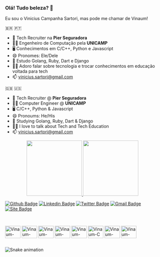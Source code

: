 ### Olá! Tudo beleza? 👋

Eu sou o Vinicius Campanha Sartori, mas pode me chamar de Vinaum!

🇧🇷 🇵🇹
- 🔭 Tech Recruiter na **Pier Seguradora**
- 👨‍🎓 Engenheiro de Computação pela **UNICAMP**
- 🖥️ Conhecimentos em C/C++, Python e Javascript
- 😄 Pronomes: Ele/Dele
- 🤿 Estudo Golang, Ruby, Dart e Django
- 👨‍🏫 Adoro falar sobre tecnologia e trocar conhecimentos em educação voltada para tech
- 📫 vinicius.sartori@gmail.com

🇬🇧 🇺🇸 
- 🔭 Tech Recruiter @ **Pier Seguradora**
- 👨‍🎓 Computer Engineer @ **UNICAMP**
- 🖥️ C/C++, Python & Javascript
- 😄 Pronoums: He/His
- 🤿 Studying Golang, Ruby, Dart & Django
- 👨‍🏫 I love to talk about Tech and Tech Education
- 📫 vinicius.sartori@gmail.com


<div align="center">
  <a href="https://github.com/Vinaum">
  <img height="180em" src="https://github-readme-stats.vercel.app/api?username=Vinaum&show_icons=true&theme=dracula&include_all_commits=true&count_private=true"/>
  <img height="180em" src="https://github-readme-stats.vercel.app/api/top-langs/?username=Vinaum&layout=compact&theme=dracula"/>
</div>

  
[![Github Badge](https://img.shields.io/badge/-Github-000?style=flat-square&logo=Github&logoColor=white&link=https://github.com/Vinaum)](https://github.com/Vinaum)
[![Linkedin Badge](https://img.shields.io/badge/-LinkedIn-blue?style=flat-square&logo=Linkedin&logoColor=white&link=https://www.linkedin.com/in/viniciussartori//)](https://www.linkedin.com/in/viniciussartori/)
[![Twitter Badge](https://img.shields.io/badge/-Twitter-1ca0f1?style=flat-square&labelColor=1ca0f1&logo=twitter&logoColor=white&link=https://twitter.com/lgdbittencourt)](https://twitter.com/viniciussartori)
[![Gmail Badge](https://img.shields.io/badge/-vinicius.sartori@gmail.com-c14438?style=flat-square&logo=Gmail&logoColor=white&link=mailto:vinicius.sartori@gmail.com)](mailto:vinicius.sartori@gmail.com)
[![Site Badge](https://img.shields.io/badge/%20-curr%C3%ADculo%20lattes-lightgrey)](http://lattes.cnpq.br/6378055720340301)

##
  <div style="display: inline_block"><br>
  <img align="center" alt="Vinaum-Tux" height="40" width="50" src="https://cdn.jsdelivr.net/gh/devicons/devicon/icons/linux/linux-original.svg">
  <img align="center" alt="Vinaum-Rasp" height="40" width="50" src="https://cdn.jsdelivr.net/gh/devicons/devicon/icons/raspberrypi/raspberrypi-original.svg">
  <img align="center" alt="Vinaum-Arduino" height="40" width="50" src="https://cdn.jsdelivr.net/gh/devicons/devicon/icons/arduino/arduino-original.svg"> 
  <img align="center" alt="Vinaum-Docker" height="40" width="50" src="https://cdn.jsdelivr.net/gh/devicons/devicon/icons/docker/docker-original.svg">
  <img align="center" alt="Vinaum-Python" height="40" width="50" src="https://cdn.jsdelivr.net/gh/devicons/devicon/icons/python/python-original.svg">
  <img align="center" alt="Vinaum-C" height="40" width="50" src="https://cdn.jsdelivr.net/gh/devicons/devicon/icons/c/c-original.svg">  
  <img align="center" alt="Vinaum-Cpp" height="40" width="50" src="https://cdn.jsdelivr.net/gh/devicons/devicon/icons/cplusplus/cplusplus-original.svg">
  <img align="center" alt="Vinaum-Bash" height="40" width="50" src="https://cdn.jsdelivr.net/gh/devicons/devicon/icons/bash/bash-plain.svg">  
  </div>
  
##
  
 ![Snake animation](https://github.com/Vinaum/Vinaum/blob/output/github-contribution-grid-snake.svg)
